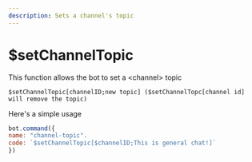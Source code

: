 ```yaml
---
description: Sets a channel's topic
---
```


# $setChannelTopic

This function allows the bot to set a &lt;channel&gt; topic

```text
$setChannelTopic[channelID;new topic] ($setChannelTopc[channel id] will remove the topic)
```

Here's a simple usage

```javascript
bot.command({
name: "channel-topic".
code: `$setChannelTopic[$channelID;This is general chat!]`
})
```


